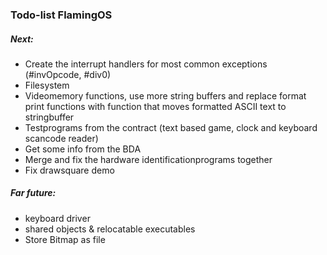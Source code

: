 ### Todo-list FlamingOS

##### Next:

- Create the interrupt handlers for most common exceptions (#invOpcode, #div0) 
- Filesystem
- Videomemory functions, use more string buffers and replace format print functions with function that moves formatted ASCII text to stringbuffer
- Testprograms from the contract (text based game, clock and keyboard scancode reader)
- Get some info from the BDA
- Merge and fix the hardware identificationprograms together
- Fix drawsquare demo

##### Far future:
- keyboard driver
- shared objects & relocatable executables
- Store Bitmap as file
